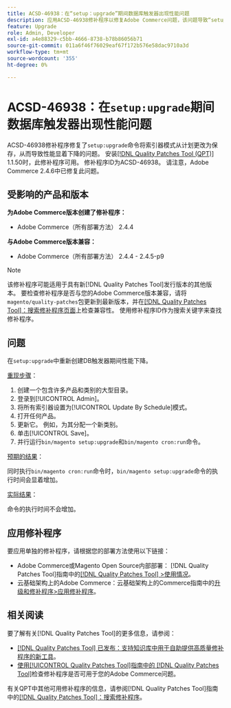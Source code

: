 ```yaml
---
title: ACSD-46938：在“setup：upgrade”期间数据库触发器出现性能问题
description: 应用ACSD-46938修补程序以修复Adobe Commerce问题，该问题导致“setup：upgrade”命令将索引器模式从计划更改为保存，从而显着降低性能。
feature: Upgrade
role: Admin, Developer
exl-id: a4e88329-c5bb-4666-8738-b78b86056b71
source-git-commit: 011a6f46f76029eaf67f172b576e58dac9710a3d
workflow-type: tm+mt
source-wordcount: '355'
ht-degree: 0%

---
```


# ACSD-46938：在`setup:upgrade`期间数据库触发器出现性能问题

ACSD-46938修补程序修复了`setup:upgrade`命令将索引器模式从计划更改为保存，从而导致性能显着下降的问题。 安装[[!DNL Quality Patches Tool (QPT)]](https://experienceleague.adobe.com/en/docs/commerce-operations/tools/quality-patches-tool/quality-patches-tool-to-self-serve-quality-patches) 1.1.50时，此修补程序可用。 修补程序ID为ACSD-46938。 请注意，Adobe Commerce 2.4.6中已修复此问题。

## 受影响的产品和版本

**为Adobe Commerce版本创建了修补程序：**

* Adobe Commerce（所有部署方法） 2.4.4

**与Adobe Commerce版本兼容：**

* Adobe Commerce（所有部署方法） 2.4.4 - 2.4.5-p9

>[!NOTE]
>
>该修补程序可能适用于具有新[!DNL Quality Patches Tool]发行版本的其他版本。 要检查修补程序是否与您的Adobe Commerce版本兼容，请将`magento/quality-patches`包更新到最新版本，并在[[!DNL Quality Patches Tool]：搜索修补程序页面](https://experienceleague.adobe.com/tools/commerce-quality-patches/index.html)上检查兼容性。 使用修补程序ID作为搜索关键字来查找修补程序。

## 问题

在`setup:upgrade`中重新创建DB触发器期间性能下降。

<u>重现步骤</u>：

1. 创建一个包含许多产品和类别的大型目录。
1. 登录到[!UICONTROL Admin]。
1. 将所有索引器设置为[!UICONTROL Update By Schedule]模式。
1. 打开任何产品。
1. 更新它。 例如，为其分配一个新类别。
1. 单击[!UICONTROL Save]。
1. 并行运行`bin/magento setup:upgrade`和`bin/magento cron:run`命令。

<u>预期的结果</u>：

同时执行`bin/magento cron:run`命令时，`bin/magento setup:upgrade`命令的执行时间会显着增加。

<u>实际结果</u>：

命令的执行时间不会增加。

## 应用修补程序

要应用单独的修补程序，请根据您的部署方法使用以下链接：

* Adobe Commerce或Magento Open Source内部部署： [!DNL Quality Patches Tool]指南中的[[!DNL Quality Patches Tool] >使用情况](/help/tools/quality-patches-tool/usage.md)。
* 云基础架构上的Adobe Commerce：云基础架构上的Commerce指南中的[升级和修补程序>应用修补程序](https://experienceleague.adobe.com/docs/commerce-cloud-service/user-guide/develop/upgrade/apply-patches.html)。

## 相关阅读

要了解有关[!DNL Quality Patches Tool]的更多信息，请参阅：

* [[!DNL Quality Patches Tool] 已发布：支持知识库中用于自助提供高质量修补程序的新工具](https://experienceleague.adobe.com/en/docs/commerce-operations/tools/quality-patches-tool/quality-patches-tool-to-self-serve-quality-patches)。
* [使用[!UICONTROL Quality Patches Tool]指南中的 [!DNL Quality Patches Tool]](/help/tools/quality-patches-tool/patches-available-in-qpt/check-patch-for-magento-issue-with-magento-quality-patches.md)检查修补程序是否可用于您的Adobe Commerce问题。


有关QPT中其他可用修补程序的信息，请参阅[!DNL Quality Patches Tool]指南中的[[!DNL Quality Patches Tool]：搜索修补程序](https://experienceleague.adobe.com/tools/commerce-quality-patches/index.html)。
